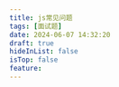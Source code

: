 ```yaml
---
title: js常见问题
tags: [面试题]
date: 2024-06-07 14:32:20
draft: true
hideInList: false
isTop: false
feature: 
---
```

